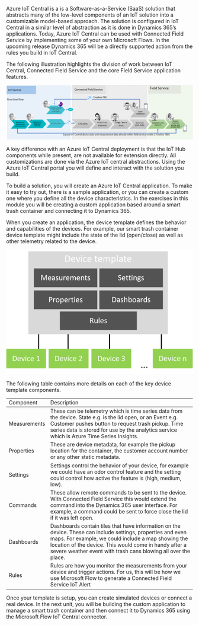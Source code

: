 Azure IoT Central is a is a Software-as-a-Service (SaaS) solution that abstracts many of the low-level components of an IoT solution into a customizable model-based approach.  The solution is configured in IoT Central in a similar level of abstraction as it is done in Dynamics 365’s applications.  Today, Azure IoT Central can be used with Connected Field Service by implementing some of your own Microsoft Flows.  In the upcoming release Dynamics 365 will be a directly supported action from the rules you build in IoT Central. 

The following illustration highlights the division of work between IoT Central, Connected Field Service and the core Field Service application features.

![enhanced iot central integration](../media/1-ic-unit1.png)

A key difference with an Azure IoT Central deployment is that the IoT Hub components while present, are not available for extension directly. All customizations are done via the Azure IoT central abstractions.  Using the Azure IoT Central portal you will define and interact with the solution you build.

To build a solution, you will create an Azure IoT Central application.  To make it easy to try out, there is a sample application, or you can create a custom one where you define all the device characteristics.  In the exercises in this module you will be creating a custom application based around a smart trash container and connecting it to Dynamics 365.

When you create an application, the device template defines the behavior and capabilities of the devices.  For example, our smart trash container device template might include the state of the lid (open/close) as well as other telemetry related to the device. 

![Template architecture](../media/2-ic-unit1.png)

The following table contains more details on each of the key device template components.

<table>
    <thread>
		<td>Component</td>
		<td>Description</td>
	</thread>
    <tbody>
        <tr>
            <td>Measurements</td>
            <td>These can be telemetry which is time series data from the device. State e.g. is the lid open, or an Event e.g. Customer pushes button to request trash pickup.  Time series data is stored for use by the analytics service which is Azure Time Series Insights.                
            </td>
        </tr>
        <tr>
            <td>Properties</td>
            <td>These are device metadata, for example the pickup location for the container, the customer account number or any other static metadata.            
            </td>
        </tr>
        <tr>
            <td>Settings</td>
            <td>Settings control the behavior of your device, for example we could have an odor control feature and the setting could control how active the feature is (high, medium, low). 
            </td>
        </tr>
        <tr>
            <td>Commands</td>
            <td>These allow remote commands to be sent to the device. With Connected Field Service this would extend the command into the Dynamics 365 user interface.  For example, a command could be sent to force close the lid if it was left open.
            </td>
        </tr>
        <tr>
            <td>Dashboards</td>
            <td>Dashboards contain tiles that have information on the device.  These can include settings, properties and even maps.  For example, we could include a map showing the location of the device.  This would come in handy after a severe weather event with trash cans blowing all over the place.
            </td>
        </tr>
		<tr>
            <td>Rules</td>
            <td>Rules are how you monitor the measurements from your device and trigger actions.  For us, this will be how we use Microsoft Flow to generate a Connected Field Service IoT Alert   
            </td>
        </tr>
    </tbody>
</table>

Once your template is setup, you can create simulated devices or connect a real device.  In the next unit, you will be building the custom application to manage a smart trash container and then connect it to Dynamics 365 using the Microsoft Flow IoT Central connector.